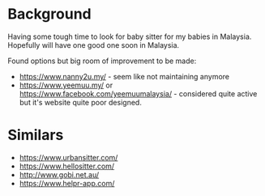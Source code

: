 # Background
Having some tough time to look for baby sitter for my babies in Malaysia. Hopefully will have one good one soon in Malaysia.

Found options but big room of improvement to be made:
- https://www.nanny2u.my/ - seem like not maintaining anymore
- https://www.yeemuu.my/ or https://www.facebook.com/yeemuumalaysia/ - considered quite active but it's website quite poor designed.


# Similars
- https://www.urbansitter.com/
- https://www.hellositter.com/
- http://www.gobi.net.au/
- https://www.helpr-app.com/
